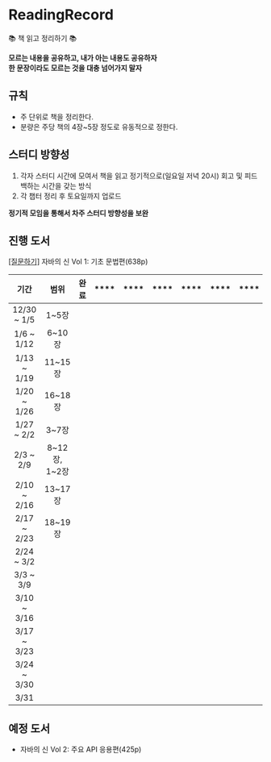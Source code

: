 # ReadingRecord
📚 책 읽고 정리하기 📚

**모르는 내용을 공유하고, 내가 아는 내용도 공유하자**  
**한 문장이라도 모르는 것을 대충 넘어가지 말자**

## 규칙

* 주 단위로 책을 정리한다.
* 분량은 주당 책의 4장~5장 정도로 유동적으로 정한다.

## 스터디 방향성

1. 각자 스터디 시간에 모여서 책을 읽고 정기적으로(일요일 저녁 20시) 회고 및 피드백하는 시간을 갖는 방식
2. 각 챕터 정리 후 토요일까지 업로드

**정기적 모임을 통해서 차주 스터디 방향성을 보완**

## 진행 도서

[[질문하기]](https://github.com/HitTheBook/ReadingRecord/issues/new?assignees=&labels=%EA%B0%9D%EC%B2%B4%EC%A7%80%ED%96%A5%EC%9D%98+%EC%82%AC%EC%8B%A4%EA%B3%BC+%EC%98%A4%ED%95%B4&template=%EA%B0%9D%EC%B2%B4%EC%A7%80%ED%96%A5%EC%9D%98-%EC%82%AC%EC%8B%A4%EA%B3%BC-%EC%98%A4%ED%95%B4.md&title=%5B%EB%AA%A9%EC%B0%A8%5D+%EA%B0%84%EB%8B%A8%ED%95%9C+%EC%A0%9C%EB%AA%A9) 자바의 신 Vol 1: 기초 문법편(638p)

| **기간**      | **범위**       | **완료** | **** | **** | **** | **** | **** | **** | **** |
|:-----------:|:---------------:|:------:|:----:|:----:|:----:|:----:|:----:|:----:|:----:|
| 12/30 ~ 1/5 | 1~5장           |        |      |      |      |      |      |      |      |
| 1/6 ~ 1/12  | 6~10장          |        |      |      |      |      |      |      |      |
| 1/13 ~ 1/19 | 11~15장         |        |      |      |      |      |      |      |      |
| 1/20 ~ 1/26 | 16~18장         |        |      |      |      |      |      |      |      |
| 1/27 ~ 2/2  | 3~7장           |        |      |      |      |      |      |      |      |
| 2/3 ~ 2/9   | 8\~12장, 1\~2장 |        |      |      |      |      |      |      |      |
| 2/10 ~ 2/16 | 13~17장         |        |      |      |      |      |      |      |      |
| 2/17 ~ 2/23 | 18~19장         |        |      |      |      |      |      |      |      |
| 2/24 ~ 3/2  |                 |        |      |      |      |      |      |      |      |
| 3/3 ~ 3/9   |                 |        |      |      |      |      |      |      |      |
| 3/10 ~ 3/16 |                 |        |      |      |      |      |      |      |      |
| 3/17 ~ 3/23 |                 |        |      |      |      |      |      |      |      |
| 3/24 ~ 3/30 |                 |        |      |      |      |      |      |      |      |
| 3/31        |                 |        |      |      |      |      |      |      |      |

## 예정 도서

* 자바의 신 Vol 2: 주요 API 응용편(425p)
